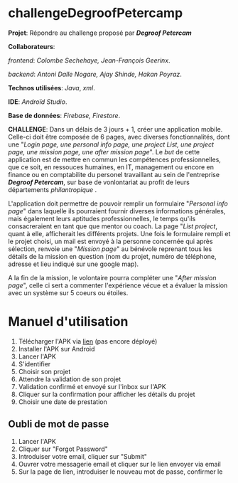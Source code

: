 # challengeDegroofPetercamp

**Projet**: Répondre au challenge proposé par **_Degroof Petercam_**

**Collaborateurs**:

*_frontend_*: *Colombe Sechehaye, Jean-François Geerinx*.

*_backend_*: *Antoni Dalle Nogare, Ajay Shinde, Hakan Poyraz*.

**Technos utilisées**: _Java_, _xml_.

**IDE**: _Androïd Studio_.

**Base de données**: _Firebase, Firestore_.

**CHALLENGE**:
Dans un délais de 3 jours + 1, créer une application mobile. Celle-ci doit être composée de
6 pages, avec diverses fonctionnalités, dont une "*_Login page, une personal info page, une project List, une project page, une mission page, une after mission page_*".
Le *but* de cette application est de mettre en commun les compétences professionnelles, que ce soit, en ressouces humaines, en IT, management ou encore en finance ou en comptabilite du personel travaillant au sein de l'entreprise **_Degroof Petercam_**, sur base de vonlontariat au profit de leurs départements _philantropique_ .


L'application doit permettre de pouvoir remplir un formulaire "*_Personal info page_*" dans laquelle ils pourraient fournir diverses informations générales, mais également leurs aptitudes professionnelles, le temps qu'ils consacreraient en tant que que mentor ou coach.
La page "*_List project_*, quant à elle, afficherait les différents projets.
Une fois le formulaire rempli et le projet choisi, un mail est envoyé à la personne concernée qui après sélection, renvoie une "*_Mission page_*" au bénévole reprenant tous les détails de la mission en question (nom du projet, numéro de téléphone, adresse et lieu indiqué sur une google map).


A la fin de la mission, le volontaire pourra compléter une "*_After mission page_*", celle ci sert a commenter l'expérience vécue et a évaluer la mission avec un système sur 5 coeurs ou étoiles.


# Manuel d'utilisation 

1. Télécharger l'APK via [lien](http://example.net/) (pas encore déployé)
2. Installer l'APK sur Android
3. Lancer l'APK 
4. S'identifier 
5. Choisir son projet 
6. Attendre la validation de son projet
7. Validation confirmé et envoyé sur l'inbox sur l'APK 
8. Cliquer sur la confirmation pour afficher les détails du projet 
9. Choisir une date de prestation 

## Oubli de mot de passe

1. Lancer l'APK
2. Cliquer sur "Forgot Password"
3. Introduiser votre email, cliquer sur "Submit"
4. Ouvrer votre messagerie email et cliquer sur le lien envoyer via email 
5. Sur la page de lien, introduiser le nouveau mot de passe, confirmer le 
